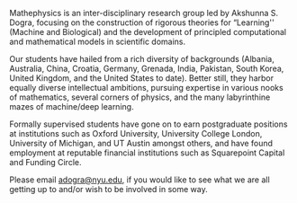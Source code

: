 Mathephysics is an inter-disciplinary research group led by Akshunna S. Dogra, focusing on the construction of rigorous theories for “Learning'' (Machine and Biological) and the development of principled computational and mathematical models in scientific domains.

Our students have hailed from a rich diversity of backgrounds (Albania, Australia, China, Croatia, Germany, Grenada, India, Pakistan, South Korea, United Kingdom, and the United States to date). Better still, they harbor equally diverse intellectual ambitions, pursuing expertise in various nooks of mathematics, several corners of physics, and the many labyrinthine mazes of machine/deep learning. 

Formally supervised students have gone on to earn postgraduate positions at institutions such as Oxford University, University College London, University of Michigan, and UT Austin amongst others, and have found employment at reputable financial institutions such as Squarepoint Capital and Funding Circle.

Please email adogra@nyu.edu, if you would like to see what we are all getting up to and/or wish to be involved in some way.
